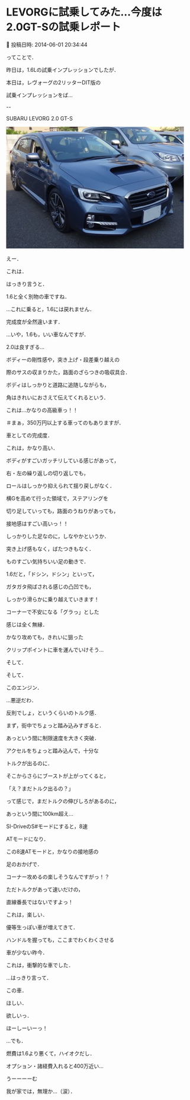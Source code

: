 # LEVORGに試乗してみた…今度は2.0GT-Sの試乗レポート

📅 投稿日時: 2014-06-01 20:34:44

ってことで．


昨日は，1.6Lの試乗インプレッションでしたが．





本日は，レヴォーグの2リッターDIT版の


試乗インプレッションをば…





--


SUBARU LEVORG 2.0 GT-S







![6fbaefed718934d6c0bb7504abb3ef2f.jpg](images/6fbaefed718934d6c0bb7504abb3ef2f.jpg)







えー．


これは．


はっきり言うと．


1.6と全く別物の車ですね．


…これに乗ると，1.6には戻れません．


完成度が全然違います．





…いや，1.6も，いい車なんですが．


2.0は良すぎる…





ボディーの剛性感や，突き上げ・段差乗り越えの


際のサスの収まりかた，路面のざらつきの吸収具合．


ボディはしっかりと道路に追随しながらも，


角はきれいにおさえて伝えてくれるという．


これは…かなりの高級車っ！！


＃まぁ，350万円以上する車ってのもありますが．


車としての完成度．


これは，かなり高い．





ボディがすごいガッチリしている感じがあって，


右・左の繰り返しの切り返しでも，


ロールはしっかり抑えられて揺り戻しがなく．


横Gを高めて行った領域で，ステアリングを


切り足していっても，路面のうねりがあっても，


接地感はすごい高いっ！！





しっかりした足なのに，しなやかというか．


突き上げ感もなく，ばたつきもなく．


ものすごい気持ちいい足の動きで．


1.6だと，「ドシン，ドシン」といって，


ガタガタ飛ばされる感じの凸凹でも，


しっかり滑らかに乗り越えていきます！





コーナーで不安になる「グラっ」とした


感じは全く無縁．


かなり攻めても，きれいに狙った


クリップポイントに車を運んでいけそう…





そして．


そして．


このエンジン．


…悪逆だわ．


反則でしょ，というくらいのトルク感．





まず，街中でちょっと踏み込みすぎると．


あっという間に制限速度を大きく突破．


アクセルをちょっと踏み込んで，十分な


トルクが出るのに．


そこからさらにブーストが上がってくると，


「え？まだトルク出るの？」


って感じで，まだトルクの伸びしろがあるのに，


あっという間に100km超え…





SI-DriveのS#モードにすると，8速


ATモードになり．


この8速ATモードと，かなりの接地感の


足のおかげで．


コーナー攻めるの楽しそうなんですがっ！？


ただトルクがあって速いだけの，


直線番長ではないですよっ！





これは，楽しい．


優等生っぽい車が増えてきて．


ハンドルを握っても，ここまでわくわくさせる


車が少ない昨今．


これは，衝撃的な車でした．





…はっきり言って．


この車．


ほしい．


欲しいっ．


ほーしーいーっ！





…でも．


燃費は1.6より悪くて，ハイオクだし．


オプション・諸経費入れると400万近い…


うーーーーむ


我が家では，無理か…（涙）．
